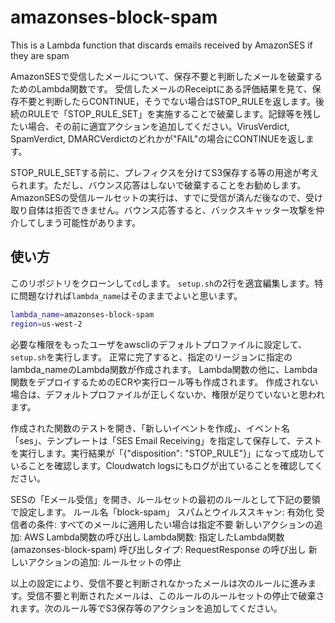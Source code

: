 # amazonses-block-spam
This is a Lambda function that discards emails received by AmazonSES if they are spam

AmazonSESで受信したメールについて、保存不要と判断したメールを破棄するためのLambda関数です。
受信したメールのReceiptにある評価結果を見て、保存不要と判断したらCONTINUE，そうでない場合はSTOP_RULEを返します。後続のRULEで「STOP_RULE_SET」を実施することで破棄します。記録等を残したい場合、その前に適宜アクションを追加してください。VirusVerdict, SpamVerdict, DMARCVerdictのどれかが"FAIL"の場合にCONTINUEを返します。

STOP_RULE_SETする前に、プレフィクスを分けてS3保存する等の用途が考えられます。ただし、バウンス応答はしないで破棄することをお勧めします。AmazonSESの受信ルールセットの実行は、すでに受信が済んだ後なので、受け取り自体は拒否できません。バウンス応答すると、バックスキャッター攻撃を仲介してしまう可能性があります。

## 使い方

このリポジトリをクローンして`cd`します。
`setup.sh`の2行を適宜編集します。特に問題なければ`lambda_name`はそのままでよいと思います。

```bash
lambda_name=amazonses-block-spam
region=us-west-2
```

必要な権限をもったユーザをawscliのデフォルトプロファイルに設定して、`setup.sh`を実行します。
正常に完了すると、指定のリージョンに指定のlambda_nameのLambda関数が作成されます。
Lambda関数の他に、Lambda関数をデプロイするためのECRや実行ロール等も作成されます。
作成されない場合は、デフォルトプロファイルが正しくないか、権限が足りていないと思われます。

作成された関数のテストを開き、「新しいイベントを作成」、イベント名「ses」、テンプレートは「SES Email Receiving」を指定して保存して、テストを実行します。実行結果が「{"disposition": "STOP_RULE"}」になって成功していることを確認します。Cloudwatch logsにもログが出ていることを確認してください。

SESの「Eメール受信」を開き、ルールセットの最初のルールとして下記の要領で設定します。
ルール名「block-spam」
スパムとウイルススキャン: 有効化
受信者の条件: すべてのメールに適用したい場合は指定不要
新しいアクションの追加: AWS Lambda関数の呼び出し
Lambda関数: 指定したLambda関数(amazonses-block-spam)
呼び出しタイプ: RequestResponse の呼び出し
新しいアクションの追加: ルールセットの停止

以上の設定により、受信不要と判断されなかったメールは次のルールに進みます。受信不要と判断されたメールは、このルールのルールセットの停止で破棄されます。次のルール等でS3保存等のアクションを追加してください。
